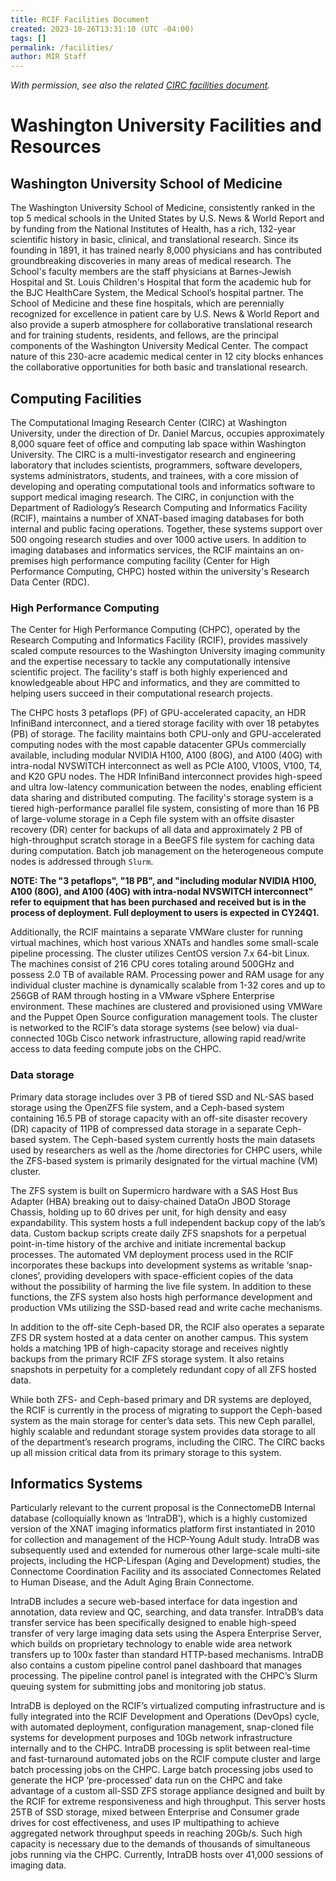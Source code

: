 ```yaml
---
title: RCIF Facilities Document
created: 2023-10-26T13:31:10 (UTC -04:00)
tags: []
permalink: /facilities/
author: MIR Staff
---
```


*With permission, see also the related [CIRC facilities document](https://docs.google.com/document/d/1FVO2i87eicxxEeQXr5rX96CJbqllFH7fDw2wcNmEClI).*

# Washington University Facilities and Resources

## Washington University School of Medicine
The Washington University School of Medicine, consistently ranked in the top 5 medical schools in the United States by U.S. News & World Report and by funding from the National Institutes of Health, has a rich, 132-year scientific history in basic, clinical, and translational research. Since its founding in 1891, it has trained nearly 8,000 physicians and has contributed groundbreaking discoveries in many areas of medical research. The School's faculty members are the staff physicians at Barnes-Jewish Hospital and St. Louis Children's Hospital that form the academic hub for the BJC HealthCare System, the Medical School’s hospital partner. The School of Medicine and these fine hospitals, which are perennially recognized for excellence in patient care by U.S. News & World Report and also provide a superb atmosphere for collaborative translational research and for training students, residents, and fellows, are the principal components of the Washington University Medical Center. The compact nature of this 230-acre academic medical center in 12 city blocks enhances the collaborative opportunities for both basic and translational research.

## Computing Facilities
The Computational Imaging Research Center (CIRC) at Washington University, under the direction of Dr. Daniel Marcus, occupies approximately 8,000 square feet of office and computing lab space within Washington University. The CIRC is a multi-investigator research and engineering laboratory that includes scientists, programmers, software developers, systems administrators, students, and trainees, with a core mission of developing and operating computational tools and informatics software to support medical imaging research. The CIRC, in conjunction with the Department of Radiology’s Research Computing and Informatics Facility (RCIF), maintains a number of XNAT-based imaging databases for both internal and public facing operations. Together, these systems support over 500 ongoing research studies and over 1000 active users. In addition to imaging databases and informatics services, the RCIF maintains an on-premises high performance computing facility (Center for High Performance Computing, CHPC) hosted within the university's Research Data Center (RDC).

### High Performance Computing
The Center for High Performance Computing (CHPC), operated by the Research Computing and Informatics Facility (RCIF), provides massively scaled compute resources to the Washington University imaging community and the expertise necessary to tackle any computationally intensive scientific project. The facility's staff is both highly experienced and knowledgeable about HPC and informatics, and they are committed to helping users succeed in their computational research projects.

The CHPC hosts 3 petaflops (PF) of GPU-accelerated capacity, an HDR InfiniBand interconnect, and a tiered storage facility with over 18 petabytes (PB) of storage. The facility maintains both CPU-only and GPU-accelerated computing nodes with the most capable datacenter GPUs commercially available, including modular NVIDIA H100, A100 (80G), and A100 (40G) with intra-nodal NVSWITCH interconnect as well as PCIe A100, V100S, V100, T4, and K20 GPU nodes. The HDR InfiniBand interconnect provides high-speed and ultra low-latency communication between the nodes, enabling efficient data sharing and distributed computing. The facility's storage system is a tiered high-performance parallel file system, consisting of more than 16 PB of large-volume storage in a Ceph file system with an offsite disaster recovery (DR) center for backups of all data and approximately 2 PB of high-throughput scratch storage in a BeeGFS file system for caching data during computation. Batch job management on the heterogeneous compute nodes is addressed through `Slurm`.

**NOTE: The "3 petaflops", "18 PB", and "including modular NVIDIA H100, A100 (80G), and A100 (40G) with intra-nodal NVSWITCH interconnect" refer to equipment that has been purchased and received but is in the process of deployment. Full deployment to users is expected in CY24Q1.**


Additionally, the RCIF maintains a separate VMWare cluster for running virtual machines, which host various XNATs and handles some small-scale pipeline processing. The cluster utilizes CentOS version 7.x 64-bit Linux. The machines consist of 216 CPU cores totaling around 500GHz and possess 2.0 TB of available RAM. Processing power and RAM usage for any individual cluster machine is dynamically scalable from 1-32 cores and up to 256GB of RAM through hosting in a VMware vSphere Enterprise environment. These machines are clustered and provisioned using VMWare and the Puppet Open Source configuration management tools. The cluster is networked to the RCIF’s data storage systems (see below) via dual-connected 10Gb Cisco network infrastructure, allowing rapid read/write access to data feeding compute jobs on the CHPC.

### Data storage
Primary data storage includes over 3 PB of tiered SSD and NL-SAS based storage using the OpenZFS file system, and a Ceph-based system containing 16.5 PB of storage capacity with an off-site disaster recovery (DR) capacity of 11PB of compressed data storage in a separate Ceph-based system. The Ceph-based system currently hosts the main datasets used by researchers as well as the /home directories for CHPC users, while the ZFS-based system is primarily designated for the virtual machine (VM) cluster.

The ZFS system is built on Supermicro hardware with a SAS Host Bus Adapter (HBA) breaking out to daisy-chained DataOn JBOD Storage Chassis, holding up to 60 drives per unit, for high density and easy expandability. This system hosts a full independent backup copy of the lab’s data. Custom backup scripts create daily ZFS snapshots for a perpetual point-in-time history of the archive and initiate incremental backup processes. The automated VM deployment process used in the RCIF incorporates these backups into development systems as writable ‘snap-clones’, providing developers with space-efficient copies of the data without the possibility of harming the live file system.  In addition to these functions, the ZFS system also hosts high performance development and production VMs utilizing the SSD-based read and write cache mechanisms.

In addition to the off-site Ceph-based DR, the RCIF also operates a separate ZFS DR system hosted at a data center on another campus. This system holds a matching 1PB of high-capacity storage and receives nightly backups from the primary RCIF ZFS storage system. It also retains snapshots in perpetuity for a completely redundant copy of all ZFS hosted data.

While both ZFS- and Ceph-based primary and DR systems are deployed, the RCIF is currently in the process of migrating to support the Ceph-based system as the main storage for center’s data sets. This new Ceph parallel, highly scalable and redundant storage system provides data storage to all of the department’s research programs, including the CIRC. The CIRC backs up all mission critical data from its primary storage to this system.

## Informatics Systems
Particularly relevant to the current proposal is the ConnectomeDB Internal database (colloquially known as ‘IntraDB’), which is a highly customized version of the XNAT imaging informatics platform first instantiated in 2010 for collection and management of the HCP-Young Adult study. IntraDB was subsequently used and extended for numerous other large-scale multi-site projects, including the HCP-Lifespan (Aging and Development) studies, the Connectome Coordination Facility and its associated Connectomes Related to Human Disease, and the Adult Aging Brain Connectome.

IntraDB includes a secure web-based interface for data ingestion and annotation, data review and QC, searching, and data transfer. IntraDB’s data transfer service has been specifically designed to enable high-speed transfer of very large imaging data sets using the Aspera Enterprise Server, which builds on proprietary technology to enable wide area network transfers up to 100x faster than standard HTTP-based mechanisms. IntraDB also contains a custom pipeline control panel dashboard that manages processing. The pipeline control panel is integrated with the CHPC’s Slurm queuing system for submitting jobs and monitoring job status.

IntraDB is deployed on the RCIF’s virtualized computing infrastructure and is fully integrated into the RCIF Development and Operations (DevOps) cycle, with automated deployment, configuration management, snap-cloned file systems for development purposes and 10Gb network infrastructure internally and to the CHPC. IntraDB processing is split between real-time and fast-turnaround automated jobs on the RCIF compute cluster and large batch processing jobs on the CHPC. Large batch processing jobs used to generate the HCP ‘pre-processed’ data run on the CHPC and take advantage of a custom all-SSD ZFS storage appliance designed and built by the RCIF for extreme responsiveness and high throughput. This server hosts 25TB of SSD storage, mixed between Enterprise and Consumer grade drives for cost effectiveness, and uses IP multipathing to achieve aggregated network throughput speeds in reaching 20Gb/s. Such high capacity is necessary due to the demands of thousands of simultaneous jobs running via the CHPC.
Currently, IntraDB hosts over 41,000 sessions of imaging data.
